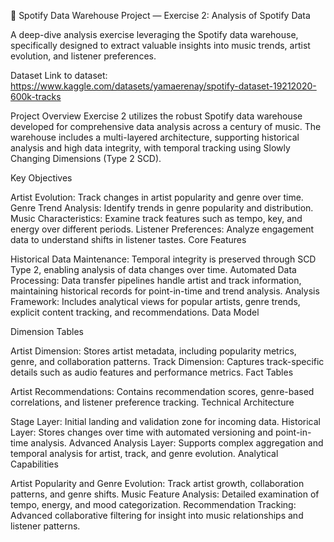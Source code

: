 🎵 Spotify Data Warehouse Project — Exercise 2: Analysis of Spotify Data

A deep-dive analysis exercise leveraging the Spotify data warehouse, specifically designed to extract valuable insights into music trends, artist evolution, and listener preferences.

Dataset
Link to dataset: https://www.kaggle.com/datasets/yamaerenay/spotify-dataset-19212020-600k-tracks

Project Overview
Exercise 2 utilizes the robust Spotify data warehouse developed for comprehensive data analysis across a century of music.
The warehouse includes a multi-layered architecture, supporting historical analysis and high data integrity,
with temporal tracking using Slowly Changing Dimensions (Type 2 SCD).

Key Objectives

Artist Evolution: Track changes in artist popularity and genre over time.
Genre Trend Analysis: Identify trends in genre popularity and distribution.
Music Characteristics: Examine track features such as tempo, key, and energy over different periods.
Listener Preferences: Analyze engagement data to understand shifts in listener tastes.
Core Features

Historical Data Maintenance: Temporal integrity is preserved through SCD Type 2, enabling analysis of data changes over time.
Automated Data Processing: Data transfer pipelines handle artist and track information, maintaining historical records for point-in-time and trend analysis.
Analysis Framework: Includes analytical views for popular artists, genre trends, explicit content tracking, and recommendations.
Data Model

Dimension Tables

Artist Dimension: Stores artist metadata, including popularity metrics, genre, and collaboration patterns.
Track Dimension: Captures track-specific details such as audio features and performance metrics.
Fact Tables

Artist Recommendations: Contains recommendation scores, genre-based correlations, and listener preference tracking.
Technical Architecture

Stage Layer: Initial landing and validation zone for incoming data.
Historical Layer: Stores changes over time with automated versioning and point-in-time analysis.
Advanced Analysis Layer: Supports complex aggregation and temporal analysis for artist, track, and genre evolution.
Analytical Capabilities

Artist Popularity and Genre Evolution: Track artist growth, collaboration patterns, and genre shifts.
Music Feature Analysis: Detailed examination of tempo, energy, and mood categorization.
Recommendation Tracking: Advanced collaborative filtering for insight into music relationships and listener patterns.
